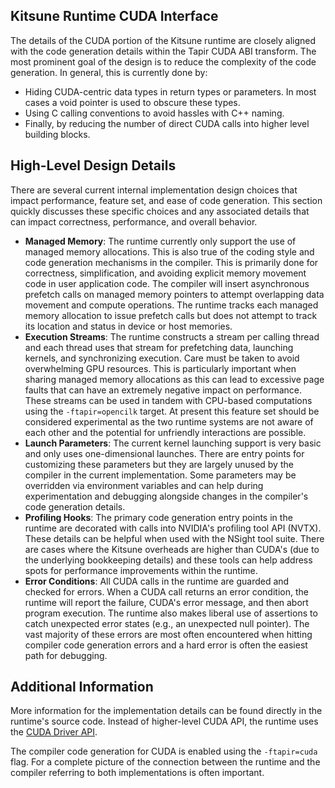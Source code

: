 Kitsune Runtime CUDA Interface
------------------------------
The details of the CUDA portion of the Kitsune runtime are closely aligned with the code generation details within the Tapir CUDA ABI transform.  The most prominent goal of the design is to reduce the complexity of the code generation.  In general, this is currently done by:

  - Hiding CUDA-centric data types in return types or parameters. In most cases a void pointer is used to obscure these types. 
  - Using C calling conventions to avoid hassles with C++ naming. 
  - Finally, by reducing the number of direct CUDA calls into higher level building blocks.

High-Level Design Details
-------------------------
There are several current internal implementation design choices that impact performance, feature set, and ease of code generation.  This section quickly discusses these specific choices and any associated details that can impact correctness, performance, and overall behavior. 

  - **Managed Memory**: The runtime currently only support the use of managed memory allocations.  This is also true of the coding style and code generation mechanisms in the compiler.  This is primarily done for correctness, simplification, and avoiding explicit memory movement code in user application code.  The compiler will insert asynchronous prefetch calls on managed memory pointers to attempt overlapping data movement and compute operations.  The runtime tracks each managed memory allocation to issue prefetch calls but does not attempt to track its location and status in device or host memories.
  - **Execution Streams**: The runtime constructs a stream per calling thread and each thread uses that stream for prefetching data, launching kernels, and synchronizing execution.  Care must be taken to avoid overwhelming GPU resources.  This is particularly important when sharing managed memory allocations as this can lead to excessive page faults that can have an extremely negative impact on performance.  These streams can be used in tandem with CPU-based computations using the `-ftapir=opencilk` target.  At present this feature set should be considered experimental as the two runtime systems are not aware of each other and the potential for unfriendly interactions are possible.
  - **Launch Parameters**: The current kernel launching support is very basic and only uses one-dimensional launches.  There are entry points for customizing these parameters but they are largely unused by the compiler in the current implementation. Some parameters may be overridden via environment variables and can help during experimentation and debugging alongside changes in the compiler's code generation details. 
  - **Profiling Hooks**: The primary code generation entry points in the runtime are decorated with calls into NVIDIA's profiling tool API (NVTX). These details can be helpful when used with the NSight tool suite.  There are cases where the Kitsune overheads are higher than CUDA's (due to the underlying bookkeeping details) and these tools can help address spots for performance improvements within the runtime. 
  - **Error Conditions**: All CUDA calls in the runtime are guarded and checked for errors.  When a CUDA call returns an error condition, the runtime will report the failure, CUDA's error message, and then abort program execution. The runtime also makes liberal use of assertions to catch unexpected error states (e.g., an unexpected null pointer).  The vast majority of these errors are most often encountered when hitting compiler code generation errors and a hard error is often the easiest path for debugging. 

Additional Information 
----------------------
More information for the implementation details can be found directly in the runtime's source code.  Instead of higher-level CUDA API, the runtime uses the [CUDA Driver API](https://docs.nvidia.com/cuda/cuda-driver-api/index.html).

The compiler code generation for CUDA is enabled using the `-ftapir=cuda` flag.  For a complete picture of the connection between the runtime and the compiler referring to both implementations is often important. 

